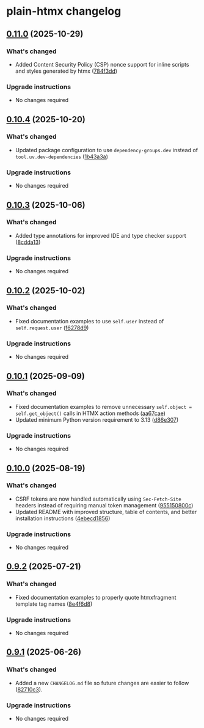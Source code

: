 # plain-htmx changelog

## [0.11.0](https://github.com/dropseed/plain/releases/plain-htmx@0.11.0) (2025-10-29)

### What's changed

- Added Content Security Policy (CSP) nonce support for inline scripts and styles generated by htmx ([784f3dd](https://github.com/dropseed/plain/commit/784f3dd972))

### Upgrade instructions

- No changes required

## [0.10.4](https://github.com/dropseed/plain/releases/plain-htmx@0.10.4) (2025-10-20)

### What's changed

- Updated package configuration to use `dependency-groups.dev` instead of `tool.uv.dev-dependencies` ([1b43a3a](https://github.com/dropseed/plain/commit/1b43a3a272))

### Upgrade instructions

- No changes required

## [0.10.3](https://github.com/dropseed/plain/releases/plain-htmx@0.10.3) (2025-10-06)

### What's changed

- Added type annotations for improved IDE and type checker support ([8cdda13](https://github.com/dropseed/plain/commit/8cdda13a6c))

### Upgrade instructions

- No changes required

## [0.10.2](https://github.com/dropseed/plain/releases/plain-htmx@0.10.2) (2025-10-02)

### What's changed

- Fixed documentation examples to use `self.user` instead of `self.request.user` ([f6278d9](https://github.com/dropseed/plain/commit/f6278d9bb4))

### Upgrade instructions

- No changes required

## [0.10.1](https://github.com/dropseed/plain/releases/plain-htmx@0.10.1) (2025-09-09)

### What's changed

- Fixed documentation examples to remove unnecessary `self.object = self.get_object()` calls in HTMX action methods ([aa67cae](https://github.com/dropseed/plain/commit/aa67cae65c))
- Updated minimum Python version requirement to 3.13 ([d86e307](https://github.com/dropseed/plain/commit/d86e307efb))

### Upgrade instructions

- No changes required

## [0.10.0](https://github.com/dropseed/plain/releases/plain-htmx@0.10.0) (2025-08-19)

### What's changed

- CSRF tokens are now handled automatically using `Sec-Fetch-Site` headers instead of requiring manual token management ([955150800c](https://github.com/dropseed/plain/commit/955150800c))
- Updated README with improved structure, table of contents, and better installation instructions ([4ebecd1856](https://github.com/dropseed/plain/commit/4ebecd1856))

### Upgrade instructions

- No changes required

## [0.9.2](https://github.com/dropseed/plain/releases/plain-htmx@0.9.2) (2025-07-21)

### What's changed

- Fixed documentation examples to properly quote htmxfragment template tag names ([8e4f6d8](https://github.com/dropseed/plain/commit/8e4f6d889e))

### Upgrade instructions

- No changes required

## [0.9.1](https://github.com/dropseed/plain/releases/plain-htmx@0.9.1) (2025-06-26)

### What's changed

- Added a new `CHANGELOG.md` file so future changes are easier to follow ([82710c3](https://github.com/dropseed/plain/commit/82710c3c83)).

### Upgrade instructions

- No changes required
